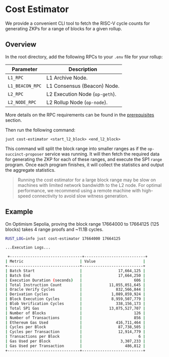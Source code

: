 # Cost Estimator

We provide a convenient CLI tool to fetch the RISC-V cycle counts for generating ZKPs for a range of blocks for a given rollup.

## Overview

In the root directory, add the following RPCs to your `.env` file for your rollup:

| Parameter | Description |
|-----------|-------------|
| `L1_RPC` | L1 Archive Node. |
| `L1_BEACON_RPC` | L1 Consensus (Beacon) Node. |
| `L2_RPC` | L2 Execution Node (`op-geth`). |
| `L2_NODE_RPC` | L2 Rollup Node (`op-node`). |

More details on the RPC requirements can be found in the [prerequisites](./getting-started/prerequisites.md) section.

Then run the following command:
```shell
just cost-estimator <start_l2_block> <end_l2_block>
```

This command will split the block range into smaller ranges as if the `op-succinct-proposer` service was running. It will then fetch the required data for generating the ZKP for each of these ranges, and execute the SP1 `range` program. Once each program finishes, it will collect the statistics and output the aggregate statistics.

> Running the cost estimator for a large block range may be slow on machines with limited network bandwidth to the L2 node. For optimal performance, we recommend using a remote machine with high-speed connectivity to avoid slow witness generation.

## Example

On Optimism Sepolia, proving the block range 17664000 to 17664125 (125 blocks) takes 4 range proofs and ~11.1B cycles.

```bash
RUST_LOG=info just cost-estimator 17664000 17664125

...Execution Logs...

 +--------------------------------+---------------------------+
| Metric                         | Value                     |
+--------------------------------+---------------------------+
| Batch Start                    |                17,664,125 |
| Batch End                      |                17,664,250 |
| Execution Duration (seconds)   |                       606 |
| Total Instruction Count        |            11,055,051,645 |
| Oracle Verify Cycles           |               832,566,844 |
| Derivation Cycles              |             1,089,859,924 |
| Block Execution Cycles         |             8,959,507,779 |
| Blob Verification Cycles       |               338,156,173 |
| Total SP1 Gas                  |            13,075,527,707 |
| Number of Blocks               |                       126 |
| Number of Transactions         |                       856 |
| Ethereum Gas Used              |               416,711,464 |
| Cycles per Block               |                87,738,505 |
| Cycles per Transaction         |                12,914,779 |
| Transactions per Block         |                         6 |
| Gas Used per Block             |                 3,307,233 |
| Gas Used per Transaction       |                   486,812 |
+--------------------------------+---------------------------+
```
